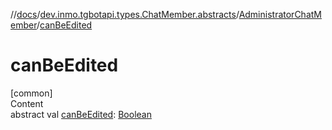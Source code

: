 //[docs](../../../index.md)/[dev.inmo.tgbotapi.types.ChatMember.abstracts](../index.md)/[AdministratorChatMember](index.md)/[canBeEdited](can-be-edited.md)



# canBeEdited  
[common]  
Content  
abstract val [canBeEdited](can-be-edited.md): [Boolean](https://kotlinlang.org/api/latest/jvm/stdlib/kotlin/-boolean/index.html)  



